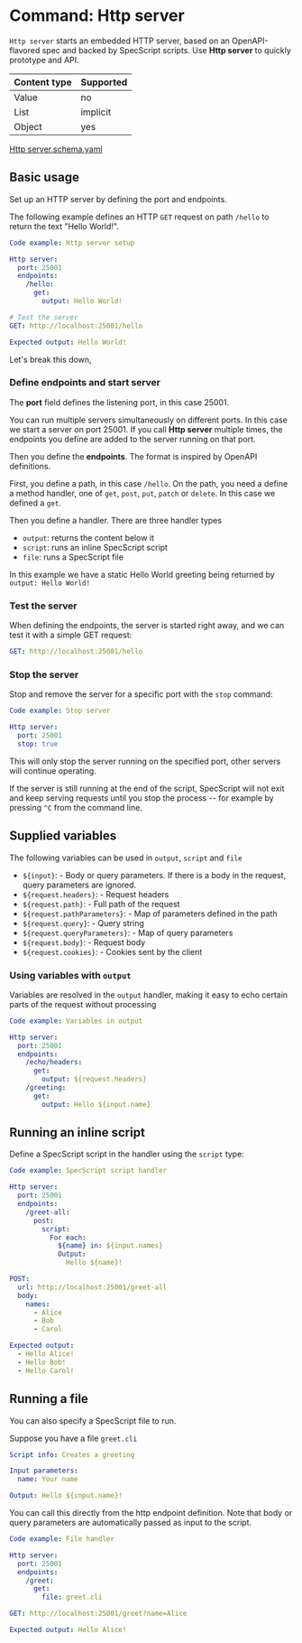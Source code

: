 # Command: Http server

`Http server` starts an embedded HTTP server, based on an OpenAPI-flavored spec and backed by SpecScript scripts. Use
**Http server** to quickly prototype and API.

| Content type | Supported |
|--------------|-----------|
| Value        | no        |
| List         | implicit  |
| Object       | yes       |

[Http server.schema.yaml](schema/Http%20server.schema.yaml)

## Basic usage

Set up an HTTP server by defining the port and endpoints.

The following example defines an HTTP `GET` request on path `/hello` to return the text "Hello World!".

```yaml specscript
Code example: Http server setup

Http server:
  port: 25001
  endpoints:
    /hello:
      get:
        output: Hello World!

# Test the server
GET: http://localhost:25001/hello

Expected output: Hello World!
```

Let's break this down,

### Define endpoints and start server

The **port** field defines the listening port, in this case 25001.

You can run multiple servers simultaneously on different ports. In this case we start a server on port 25001. If you
call **Http server** multiple times, the endpoints you define are added to the server running on that port.

Then you define the **endpoints**. The format is inspired by OpenAPI definitions.

First, you define a path, in this case `/hello`. On the path, you need a define a method handler, one of `get`, `post`,
`put`, `patch` or `delete`. In this case we defined a `get`.

Then you define a handler. There are three handler types

* `output`: returns the content below it
* `script`: runs an inline SpecScript script
* `file`: runs a SpecScript file

In this example we have a static Hello World greeting being returned by `output: Hello World!`

### Test the server

When defining the endpoints, the server is started right away, and we can test it with a simple GET request:

```yaml specscript
GET: http://localhost:25001/hello
```

### Stop the server

Stop and remove the server for a specific port with the `stop` command:

```yaml specscript
Code example: Stop server

Http server:
  port: 25001
  stop: true
```

This will only stop the server running on the specified port, other servers will continue operating.

If the server is still running at the end of the script, SpecScript will not exit and keep serving requests until you stop
the process -- for example by pressing `^C` from the command line.

## Supplied variables

The following variables can be used in `output`, `script` and `file`

* `${input}`: - Body or query parameters. If there is a body in the request, query parameters are ignored.
* `${request.headers}`: - Request headers
* `${request.path}`: - Full path of the request
* `${request.pathParameters}`: - Map of parameters defined in the path
* `${request.query}`: - Query string
* `${request.queryParameters}`: - Map of query parameters
* `${request.body}`: - Request body
* `${request.cookies}`: - Cookies sent by the client

### Using variables with `output`

Variables are resolved in the `output` handler, making it easy to echo certain parts of the request without processing

```yaml specscript
Code example: Variables in output

Http server:
  port: 25001
  endpoints:
    /echo/headers:
      get:
        output: ${request.headers}
    /greeting:
      get:
        output: Hello ${input.name}
```

<!-- yaml specscript

--- 
Http server:
  port: 25001
  stop: true
-->

## Running an inline script

Define a SpecScript script in the handler using the `script` type:

```yaml specscript
Code example: SpecScript script handler

Http server:
  port: 25001
  endpoints:
    /greet-all:
      post:
        script:
          For each:
            ${name} in: ${input.names}
            Output:
              Hello ${name}!

POST:
  url: http://localhost:25001/greet-all
  body:
    names:
      - Alice
      - Bob
      - Carol

Expected output:
  - Hello Alice!
  - Hello Bob!
  - Hello Carol!
```

<!-- yaml specscript

---
Http server:
  port: 25001
  stop: true
-->

## Running a file

You can also specify a SpecScript file to run.

Suppose you have a file `greet.cli`

```yaml file=greet.cli
Script info: Creates a greeting

Input parameters:
  name: Your name

Output: Hello ${input.name}!
```

You can call this directly from the http endpoint definition. Note that body or query parameters are automatically
passed as input to the script.

```yaml specscript
Code example: File handler

Http server:
  port: 25001
  endpoints:
    /greet:
      get:
        file: greet.cli

GET: http://localhost:25001/greet?name=Alice

Expected output: Hello Alice!
```

<!-- yaml specscript

---
Http server:
  port: 25001
  stop: true
-->
